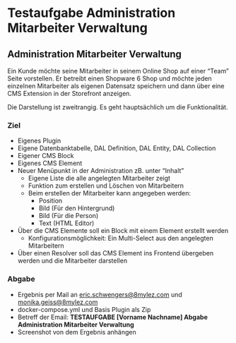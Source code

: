 # Testaufgabe Administration Mitarbeiter Verwaltung

## Administration Mitarbeiter Verwaltung

Ein Kunde möchte seine Mitarbeiter in seinem Online Shop auf einer “Team” Seite vorstellen. Er betreibt einen Shopware 6 Shop und möchte jeden einzelnen Mitarbeiter als eigenen Datensatz speichern und dann über eine CMS Extension in der Storefront anzeigen. 

Die Darstellung ist zweitrangig. Es geht hauptsächlich um die Funktionalität.

### Ziel

- Eigenes Plugin
- Eigene Datenbanktabelle, DAL Definition, DAL Entity, DAL Collection
- Eigener CMS Block
- Eigenes CMS Element
- Neuer Menüpunkt in der Administration zB. unter “Inhalt”
    - Eigene Liste die alle angelegten Mitarbeiter zeigt
    - Funktion zum erstellen und Löschen von Mitarbeitern
    - Beim erstellen der Mitarbeiter kann angegeben werden:
        - Position
        - Bild (Für den Hintergrund)
        - Bild (Für die Person)
        - Text (HTML Editor)
- Über die CMS Elemente soll ein Block mit einem Element erstellt werden
    - Konfigurationsmöglichkeit: Ein Multi-Select aus den angelegten Mitarbeitern
- Über einen Resolver soll das CMS Element ins Frontend übergeben werden und die Mitarbeiter darstellen

### Abgabe

- Ergebnis per Mail an [eric.schwengers@8mylez.com](mailto:eric.schwengers@8mylez.com) und [monika.geiss@8mylez.com](mailto:monika.geiss@8mylez.com)
- docker-compose.yml und Basis Plugin als Zip
- Betreff der Email: **TESTAUFGABE [Vorname Nachname] Abgabe Administration Mitarbeiter Verwaltung**
- Screenshot von dem Ergebnis anhängen
